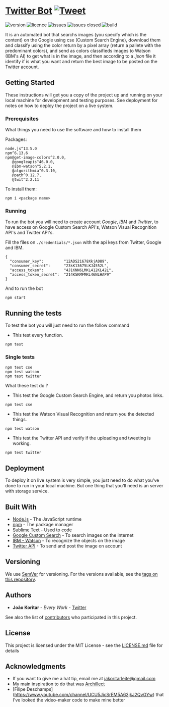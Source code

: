 # [Twitter Bot](https://twitter.com/hardillect) [![Tweet](https://img.shields.io/twitter/url/http/shields.io.svg?style=social&logo=twitter)](https://twitter.com/koritarsa)

![version](https://img.shields.io/badge/version-2.0.1-blue.svg?style=flat)
![licence](https://img.shields.io/badge/licence-MIT-blue.svg?style=flat)
![issues](https://img.shields.io/badge/open%20issues-1-green?style=flat)
![issues closed](https://img.shields.io/badge/closed%20issues-4-green.svg?style=flat)
![build](https://img.shields.io/badge/build-passing-orange.svg?style=flat)

It is an automated bot that searchs images (you specify which is the content) on the Google using cse (Custom Search Engine), download them and classify using the color return by a pixel array (return a pallete with the predominant colors), and send as colors classifieds images to Watson (IBM's AI) to get what is in the image, and then according to a *.json* file it identify if is what you want and return the best image to be posted on the Twitter account.

## Getting Started

These instructions will get you a copy of the project up and running on your local machine for development and testing purposes. See deployment for notes on how to deploy the project on a live system.

### Prerequisites

What things you need to use the software and how to install them

Packages:

```
node.js^13.5.0
npm^6.13.6
npm@get-image-colors^2.0.0,
   @googleapis^46.0.0,
   @ibm-watson^5.2.1,
   @algorithmia^0.3.10,
   @path^0.12.7,
   @twit^2.2.11
```
To install them:

```
npm i <package name>
```

### Running

To run the bot you will need to create account _Google_, _IBM_ and _Twitter_, to have access on Google Custom Search API's, Watson Visual Recognition API's and Twitter API's.

Fill the files on `./credentials/*.json` with the api keys from Twitter, Google and IBM.


```
{
  "consumer_key":         "12ADS21678XkjA089",
  "consumer_secret":      "23kK13675LKJ4552L",
  "access_token":         "4J1KNN6LMKL412KL42L",
  "access_token_secret":  "214K5KMFMKL46NLHAP9"
}
```

And to run the bot

```
npm start
```



## Running the tests

To test the bot you will just need to run the follow command

* This test every function.

```
npm test
```

### Single tests

```
npm test cse
npm test watson
npm test twitter
```

What these test do ?

* This test the Google Custom Search Engine, and return you photos links.

```
npm test cse
```

* This test the Watson Visual Recognition and return you the detected things.

```
npm test watson
```

* This test the Twitter API and verify if the uploading and tweeting is working.

```
npm test twitter
```

## Deployment

To deploy it on live system is very simple, you just need to do what you've done to run in your local machine. But one thing that you'll need is an server with storage service.

## Built With

* [Node.js](https://nodejs.org/en/) - The JavaScript runtime
* [npm](https://www.npmjs.com/) - The package manager
* [Sublime Text](https://www.sublimetext.com/) - Used to code
* [Google Custom Search](https://cse.google.com/) - To search images on the internet
* [IBM - Watson](https://cloud.ibm.com/developer/watson/dashboard) - To recognize the objects on the image
* [Twitter API](https://developer.twitter.com/en/docs/api-reference-index) - To send and post the image on account

## Versioning

We use [SemVer](http://semver.org/) for versioning. For the versions available, see the [tags on this repository](https://github.com/jakoritarleite/twitter-bot/tags).

## Authors

* **João Koritar** - *Every Work* - [Twitter](https://twitter.com/koritarsa)

See also the list of [contributors](https://github.com/jakoritarleite/twitter-bot/contributors) who participated in this project.

## License

This project is licensed under the MIT License - see the [LICENSE.md](LICENSE.md) file for details

## Acknowledgments

* If you want to give me a hat tip, email me at [jakoritarleite@gmail.com]()
* My main inspiration to do that was [Archillect](https://archillect.com)
* [Filipe Deschamps] (https://www.youtube.com/channel/UCU5JicSrEM5A63jkJ2QvGYw) that I've looked the video-maker code to make mine better
